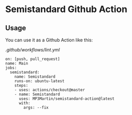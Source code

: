 # Semistandard Github Action

## Usage

You can use it as a Github Action like this:

_.github/workflows/lint.yml_
```
on: [push, pull_request]
name: Main
jobs:
  semistandard:
    name: Semistandard
    runs-on: ubuntu-latest
    steps:
    - uses: actions/checkout@master
    - name: Semistandard
      uses: MP3Martin/semistandard-action@latest
      with:
        args: --fix
```
